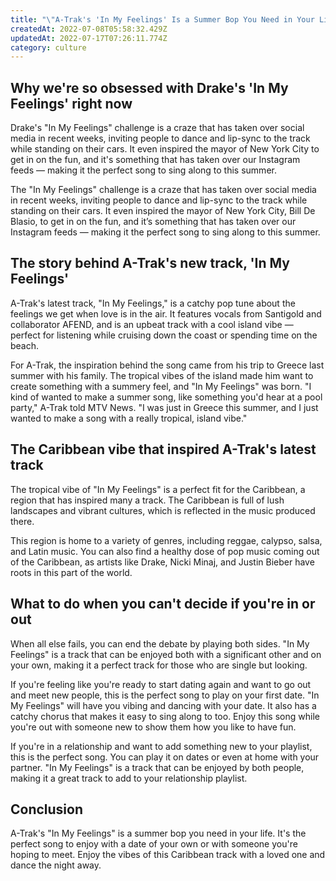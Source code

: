 ```yaml
---
title: "\"A-Trak's 'In My Feelings' Is a Summer Bop You Need in Your Life\""
createdAt: 2022-07-08T05:58:32.429Z
updatedAt: 2022-07-17T07:26:11.774Z
category: culture
---
```


## Why we're so obsessed with Drake's 'In My Feelings' right now

Drake's "In My Feelings" challenge is a craze that has taken over social media in recent weeks, inviting people to dance and lip-sync to the track while standing on their cars. It even inspired the mayor of New York City to get in on the fun, and it's something that has taken over our Instagram feeds — making it the perfect song to sing along to this summer.

The "In My Feelings" challenge is a craze that has taken over social media in recent weeks, inviting people to dance and lip-sync to the track while standing on their cars. It even inspired the mayor of New York City, Bill De Blasio, to get in on the fun, and it’s something that has taken over our Instagram feeds — making it the perfect song to sing along to this summer.

## The story behind A-Trak's new track, 'In My Feelings'

A-Trak's latest track, "In My Feelings," is a catchy pop tune about the feelings we get when love is in the air. It features vocals from Santigold and collaborator AFEND, and is an upbeat track with a cool island vibe — perfect for listening while cruising down the coast or spending time on the beach.

For A-Trak, the inspiration behind the song came from his trip to Greece last summer with his family. The tropical vibes of the island made him want to create something with a summery feel, and "In My Feelings" was born. "I kind of wanted to make a summer song, like something you'd hear at a pool party," A-Trak told MTV News. "I was just in Greece this summer, and I just wanted to make a song with a really tropical, island vibe."

## The Caribbean vibe that inspired A-Trak's latest track

The tropical vibe of "In My Feelings" is a perfect fit for the Caribbean, a region that has inspired many a track. The Caribbean is full of lush landscapes and vibrant cultures, which is reflected in the music produced there.

This region is home to a variety of genres, including reggae, calypso, salsa, and Latin music. You can also find a healthy dose of pop music coming out of the Caribbean, as artists like Drake, Nicki Minaj, and Justin Bieber have roots in this part of the world.

## What to do when you can't decide if you're in or out

When all else fails, you can end the debate by playing both sides. "In My Feelings" is a track that can be enjoyed both with a significant other and on your own, making it a perfect track for those who are single but looking.

If you're feeling like you're ready to start dating again and want to go out and meet new people, this is the perfect song to play on your first date. "In My Feelings" will have you vibing and dancing with your date. It also has a catchy chorus that makes it easy to sing along to too. Enjoy this song while you're out with someone new to show them how you like to have fun.

If you're in a relationship and want to add something new to your playlist, this is the perfect song. You can play it on dates or even at home with your partner. "In My Feelings" is a track that can be enjoyed by both people, making it a great track to add to your relationship playlist.

## Conclusion

A-Trak's "In My Feelings" is a summer bop you need in your life. It's the perfect song to enjoy with a date of your own or with someone you're hoping to meet. Enjoy the vibes of this Caribbean track with a loved one and dance the night away.
